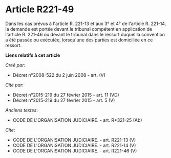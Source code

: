 # Article R221-49

Dans les cas prévus à l'article R. 221-13 et aux 3° et 4° de l'article R. 221-14, la demande est portée devant le tribunal
compétent en application de l'article R. 221-46 ou devant le tribunal dans le ressort duquel la convention a été passée ou
exécutée, lorsqu'une des parties est domiciliée en ce ressort.

**Liens relatifs à cet article**

_Créé par_:

  - Décret n°2008-522 du 2 juin 2008 - art. (V)

_Cité par_:

  - Décret n°2015-219 du 27 février 2015 - art. 11 (VD)
  - Décret n°2015-219 du 27 février 2015 - art. 5 (V)

_Anciens textes_:

  - CODE DE L'ORGANISATION JUDICIAIRE. - art. R*321-25 (Ab)

_Cite_:

  - CODE DE L'ORGANISATION JUDICIAIRE. - art. R221-13 (V)
  - CODE DE L'ORGANISATION JUDICIAIRE. - art. R221-14 (V)
  - CODE DE L'ORGANISATION JUDICIAIRE. - art. R221-46 (V)
